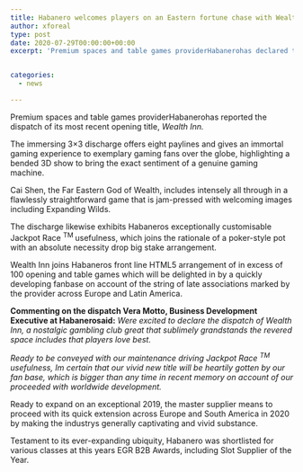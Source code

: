 ```yaml
---
title: Habanero welcomes players on an Eastern fortune chase with Wealth Inn
author: xforeal 
type: post
date: 2020-07-29T00:00:00+00:00
excerpt: 'Premium spaces and table games providerHabanerohas declared the dispatch of its most recent opening title, Wealth Inn '


categories:
  - news

---
```

Premium spaces and table games providerHabanerohas reported the dispatch of its most recent opening title, _Wealth Inn._ 

The immersing 3&#215;3 discharge offers eight paylines and gives an immortal gaming experience to exemplary gaming fans over the globe, highlighting a bended 3D show to bring the exact sentiment of a genuine gaming machine. 

Cai Shen, the Far Eastern God of Wealth, includes intensely all through in a flawlessly straightforward game that is jam-pressed with welcoming images including Expanding Wilds. 

The discharge likewise exhibits Habaneros exceptionally customisable Jackpot Race <sup>TM </sup> usefulness, which joins the rationale of a poker-style pot with an absolute necessity drop big stake arrangement. 

Wealth Inn joins Habaneros front line HTML5 arrangement of in excess of 100 opening and table games which will be delighted in by a quickly developing fanbase on account of the string of late associations marked by the provider across Europe and Latin America. 

**Commenting on the dispatch Vera Motto, Business Development Executive at Habanerosaid:** _Were excited to declare the dispatch of Wealth Inn, a nostalgic gambling club great that sublimely grandstands the revered space includes that players love best._ 

_Ready to be conveyed with our maintenance driving Jackpot Race <sup>TM </sup> usefulness, Im certain that our vivid new title will be heartily gotten by our fan base, which is bigger than any time in recent memory on account of our proceeded with worldwide development._ 

Ready to expand on an exceptional 2019, the master supplier means to proceed with its quick extension across Europe and South America in 2020 by making the industrys generally captivating and vivid substance. 

Testament to its ever-expanding ubiquity, Habanero was shortlisted for various classes at this years EGR B2B Awards, including Slot Supplier of the Year.